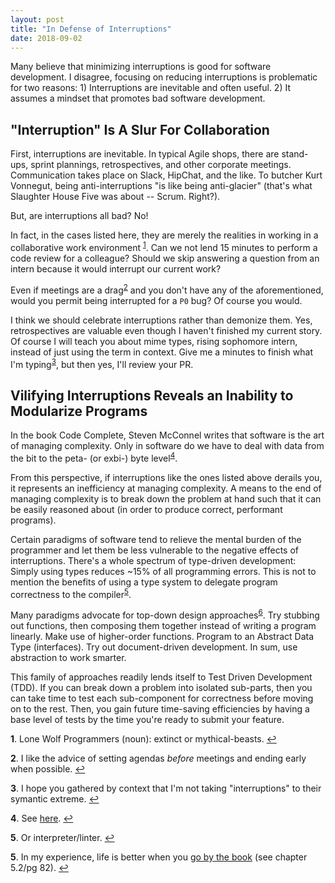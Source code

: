 ```yaml
---
layout: post
title: "In Defense of Interruptions"
date: 2018-09-02
---
```


Many believe that minimizing interruptions is good for software development. I disagree, focusing on reducing 
interruptions is problematic for two reasons: 1) Interruptions are inevitable and often useful. 2) It assumes a mindset
that promotes bad software development.  

## "Interruption" Is A Slur For Collaboration
First, interruptions are inevitable. In typical Agile shops, there are stand-ups, sprint plannings, retrospectives, and 
other corporate meetings. Communication takes place on Slack, HipChat, and the like. To butcher Kurt Vonnegut, being 
anti-interruptions "is like being anti-glacier" (that's what Slaughter House Five was about -- Scrum. Right?).

But, are interruptions all bad? No!

In fact, in the cases listed here, they are merely the realities in working in a collaborative work environment
<sup id="a1">[1](#f1)</sup>. Can we not lend 15 minutes to perform a code review for a colleague? Should we skip 
answering a question from an intern because it would interrupt our current work? 

Even if meetings are a drag<sup id="a2">[2](#f2)</sup> and you don't have any of the aforementioned, would you permit being 
interrupted for a `P0` bug? Of course you would. 

I think we should celebrate interruptions rather than demonize them. Yes, retrospectives are valuable even though I 
haven't finished my current story. Of course I will teach you about mime types, rising sophomore intern, instead of just
using the term in context. Give me a minutes to finish what I'm typing<sup id="a3">[3](#f3)</sup>, but then yes, I'll 
review your PR. 

## Vilifying Interruptions Reveals an Inability to Modularize Programs

In the book Code Complete, Steven McConnel writes that software is the art of managing complexity. Only in software do 
we have to deal with data from the bit to the peta- (or exbi-) byte level<sup id="a4">[4](#f4)</sup>.

From this perspective, if interruptions like the ones listed above derails you, it represents an inefficiency at managing 
complexity. A means to the end of managing complexity is to break down the problem at hand such that it can be easily 
reasoned about (in order to produce correct, performant programs).  

Certain paradigms of software tend to relieve the mental burden of the programmer and let them be less vulnerable to the
negative effects of interruptions. There's a whole spectrum of type-driven development: Simply using types
reduces ~15% of all programming errors. This is not to mention the benefits of using a type system to delegate program
correctness to the compiler<sup id="a5">[5](#f5)</sup>. 

Many paradigms advocate for top-down design approaches<sup id="a6">[6](#f6)</sup>. Try stubbing out functions, then 
composing them together instead of writing a program linearly. Make use of higher-order functions. Program to an 
Abstract Data Type (interfaces). Try out document-driven development. In sum, use abstraction to work smarter. 

This family of approaches readily lends itself to Test Driven Development (TDD). If you can break down a problem into 
isolated sub-parts, then you can take time to test each sub-component for correctness before moving on to the rest. Then, 
you gain future time-saving efficiencies by having a base level of tests by the time you're ready to submit your feature.


<b id="f1">1</b>. Lone Wolf Programmers (noun): extinct or mythical-beasts. [↩](#a1)

<b id="f2">2</b>. I like the advice of setting agendas *before* meetings and ending early when possible. [↩](#a2)

<b id="f3">3</b>. I hope you gathered by context that I'm not taking "interruptions" to their symantic extreme. [↩](#a3)

<b id="f4">4</b>. See [here](/_assets/Code-Complete-Ch-5-Complexity.png). [↩](#a4)

<b id="f5">5</b>. Or interpreter/linter. [↩](#a5)

<b id="f6">5</b>. In my experience, life is better when you [go by the book](http://aroma.vn/web/wp-content/uploads/2016/11/code-complete-2nd-edition-v413hav.pdf) (see chapter 5.2/pg 82). [↩](#a6)


